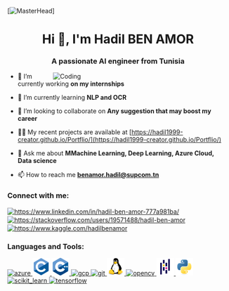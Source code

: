 [![MasterHead](https://www.linkedin.com/in/hadil-ben-amor-777a981ba/)]

<h1 align="center">Hi 👋, I'm Hadil BEN AMOR</h1>
<h3 align="center">A passionate AI engineer from Tunisia</h3>
<img align="right" alt="Coding" width="400" src="https://media.giphy.com/media/ITRemFlr5tS39AzQUL/giphy.gif">

- 🔭 I’m currently working **on my internships**

- 🌱 I’m currently learning **NLP and OCR**

- 👯 I’m looking to collaborate on **Any suggestion that may boost my career**

- 👨‍💻 My recent projects are available at [https://hadil1999-creator.github.io/Portflio/](https://hadil1999-creator.github.io/Portflio/)

- 💬 Ask me about **MMachine Learning, Deep Learning, Azure Cloud, Data science**

- 📫 How to reach me **benamor.hadil@supcom.tn**

<h3 align="left">Connect with me:</h3>
<p align="left">
<a href="https://linkedin.com/in/https://www.linkedin.com/in/hadil-ben-amor-777a981ba/" target="blank"><img align="center" src="https://raw.githubusercontent.com/rahuldkjain/github-profile-readme-generator/master/src/images/icons/Social/linked-in-alt.svg" alt="https://www.linkedin.com/in/hadil-ben-amor-777a981ba/" height="30" width="40" /></a>
<a href="https://stackoverflow.com/users/https://stackoverflow.com/users/19571488/hadil-ben-amor" target="blank"><img align="center" src="https://raw.githubusercontent.com/rahuldkjain/github-profile-readme-generator/master/src/images/icons/Social/stack-overflow.svg" alt="https://stackoverflow.com/users/19571488/hadil-ben-amor" height="30" width="40" /></a>
<a href="https://kaggle.com/https://www.kaggle.com/hadilbenamor" target="blank"><img align="center" src="https://raw.githubusercontent.com/rahuldkjain/github-profile-readme-generator/master/src/images/icons/Social/kaggle.svg" alt="https://www.kaggle.com/hadilbenamor" height="30" width="40" /></a>
</p>

<h3 align="left">Languages and Tools:</h3>
<p align="left"> <a href="https://azure.microsoft.com/en-in/" target="_blank" rel="noreferrer"> <img src="https://www.vectorlogo.zone/logos/microsoft_azure/microsoft_azure-icon.svg" alt="azure" width="40" height="40"/> </a> <a href="https://www.cprogramming.com/" target="_blank" rel="noreferrer"> <img src="https://raw.githubusercontent.com/devicons/devicon/master/icons/c/c-original.svg" alt="c" width="40" height="40"/> </a> <a href="https://www.w3schools.com/cpp/" target="_blank" rel="noreferrer"> <img src="https://raw.githubusercontent.com/devicons/devicon/master/icons/cplusplus/cplusplus-original.svg" alt="cplusplus" width="40" height="40"/> </a> <a href="https://cloud.google.com" target="_blank" rel="noreferrer"> <img src="https://www.vectorlogo.zone/logos/google_cloud/google_cloud-icon.svg" alt="gcp" width="40" height="40"/> </a> <a href="https://git-scm.com/" target="_blank" rel="noreferrer"> <img src="https://www.vectorlogo.zone/logos/git-scm/git-scm-icon.svg" alt="git" width="40" height="40"/> </a> <a href="https://www.linux.org/" target="_blank" rel="noreferrer"> <img src="https://raw.githubusercontent.com/devicons/devicon/master/icons/linux/linux-original.svg" alt="linux" width="40" height="40"/> </a> <a href="https://opencv.org/" target="_blank" rel="noreferrer"> <img src="https://www.vectorlogo.zone/logos/opencv/opencv-icon.svg" alt="opencv" width="40" height="40"/> </a> <a href="https://pandas.pydata.org/" target="_blank" rel="noreferrer"> <img src="https://raw.githubusercontent.com/devicons/devicon/2ae2a900d2f041da66e950e4d48052658d850630/icons/pandas/pandas-original.svg" alt="pandas" width="40" height="40"/> </a> <a href="https://www.python.org" target="_blank" rel="noreferrer"> <img src="https://raw.githubusercontent.com/devicons/devicon/master/icons/python/python-original.svg" alt="python" width="40" height="40"/> </a> <a href="https://scikit-learn.org/" target="_blank" rel="noreferrer"> <img src="https://upload.wikimedia.org/wikipedia/commons/0/05/Scikit_learn_logo_small.svg" alt="scikit_learn" width="40" height="40"/> </a> <a href="https://www.tensorflow.org" target="_blank" rel="noreferrer"> <img src="https://www.vectorlogo.zone/logos/tensorflow/tensorflow-icon.svg" alt="tensorflow" width="40" height="40"/> </a> </p>

